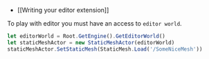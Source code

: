 - [[Writing your editor extension]]

To play with editor you must have an access to `editor world`.

```js
let editorWorld = Root.GetEngine().GetEditorWorld()
let staticMeshActor = new StaticMeshActor(editorWorld)
staticMeshActor.SetStaticMesh(StaticMesh.Load('/SomeNiceMesh'))
```


